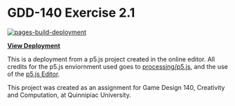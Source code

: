 # GDD-140 Exercise 2.1

[![pages-build-deployment](https://github.com/LittleTealeaf/GDD-140-Exercise-2.1/actions/workflows/pages/pages-build-deployment/badge.svg)](https://github.com/LittleTealeaf/GDD-140-Exercise-2.1/actions/workflows/pages/pages-build-deployment)

[**View Deployment**](https://littletealeaf.github.io/GDD-140-Exercise-2.1/)

This is a deployment from a p5.js project created in the online editor. All credits for the p5.js enviornment used goes to [processing/p5.js](https://github.com/processing/p5.js), and the use of the [p5.js Editor](https://editor.p5js.org/).

This project was created as an assignment for Game Design 140, Creativity and Computation, at Quinnipiac University.
